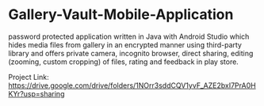 # Gallery-Vault-Mobile-Application
 password protected application written in Java with Android Studio which hides media files from gallery in an encrypted manner using third-party library and offers private camera, incognito browser, direct sharing, editing (zooming, custom cropping) of files, rating and feedback in play store.

Project Link:
https://drive.google.com/drive/folders/1NOrr3sddCQV1yvF_AZE2bxI7PrA0HKYr?usp=sharing
